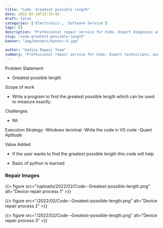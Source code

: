 ```yaml
---
title: "Code  Greatest possible length"
date: 2022-02-18T12:35:45
draft: false
categories: ['Electronics', 'Software Service']
tags: []
description: "Professional repair service for Code. Expert diagnosis and quality repairs in Bangalore."
slug: "code-greatest-possible-length"
banner: "img/banners/banner-4.jpg"

author: "Gadjoy Repair Team"
summary: "Professional repair service for Code. Expert technicians, quality parts, warranty included."
---
```


Problem Statement 

- Greatest possible length

Scope of work 

- Write a program to find the greatest possible length which can be used to measure exactly.

Challenges

- Nil

Execution Strategy -Windows terminal -Write the code in VS code -Quant Aptitude

Value Added 

- If the user wants to find the greatest possible length this code will help 

- Basic of python is learned

### Repair Images

{{< figure src="/uploads/2022/02/Code--Greatest-possible-length.png" alt="Device repair process 1" >}}

{{< figure src="/2022/02/Code--Greatest-possible-length.png" alt="Device repair process 2" >}}

{{< figure src="/2022/02/Code--Greatest-possible-length.png" alt="Device repair process 3" >}}

